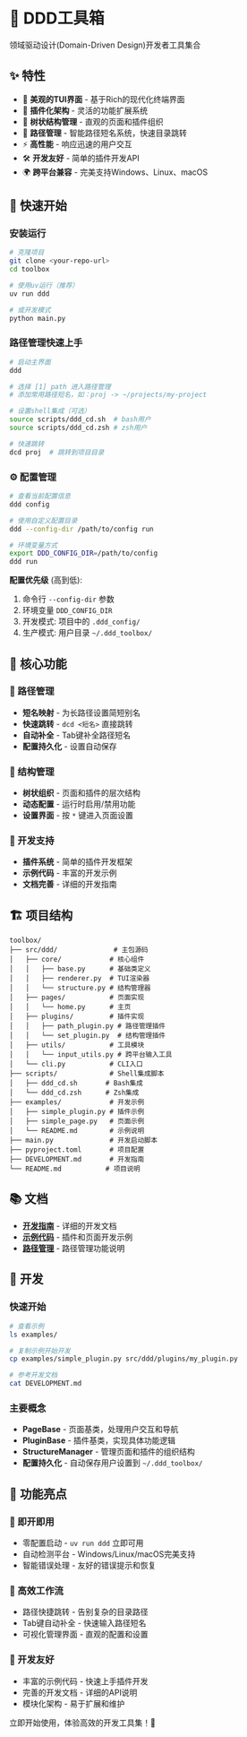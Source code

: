 # 🚀 DDD工具箱

领域驱动设计(Domain-Driven Design)开发者工具集合

## ✨ 特性

- 🎨 **美观的TUI界面** - 基于Rich的现代化终端界面
- 🔌 **插件化架构** - 灵活的功能扩展系统
- 🌳 **树状结构管理** - 直观的页面和插件组织
- 📂 **路径管理** - 智能路径短名系统，快速目录跳转
- ⚡ **高性能** - 响应迅速的用户交互
- 🛠️ **开发友好** - 简单的插件开发API
- 🌍 **跨平台兼容** - 完美支持Windows、Linux、macOS

## 🚀 快速开始

### 安装运行

```bash
# 克隆项目
git clone <your-repo-url>
cd toolbox

# 使用uv运行（推荐）
uv run ddd

# 或开发模式
python main.py
```

### 路径管理快速上手

```bash
# 启动主界面
ddd

# 选择 [1] path 进入路径管理
# 添加常用路径短名，如：proj -> ~/projects/my-project

# 设置shell集成（可选）
source scripts/ddd_cd.sh  # bash用户
source scripts/ddd_cd.zsh # zsh用户

# 快速跳转
dcd proj  # 跳转到项目目录
```

### ⚙️ 配置管理

```bash
# 查看当前配置信息
ddd config

# 使用自定义配置目录
ddd --config-dir /path/to/config run

# 环境变量方式
export DDD_CONFIG_DIR=/path/to/config
ddd run
```

**配置优先级** (高到低):
1. 命令行 `--config-dir` 参数
2. 环境变量 `DDD_CONFIG_DIR`  
3. 开发模式: 项目中的 `.ddd_config/`
4. 生产模式: 用户目录 `~/.ddd_toolbox/`

## 🎯 核心功能

### 📂 路径管理
- **短名映射** - 为长路径设置简短别名
- **快速跳转** - `dcd <短名>` 直接跳转
- **自动补全** - Tab键补全路径短名
- **配置持久化** - 设置自动保存

### 🌳 结构管理
- **树状组织** - 页面和插件的层次结构
- **动态配置** - 运行时启用/禁用功能
- **设置界面** - 按 `*` 键进入页面设置

### 🔧 开发支持
- **插件系统** - 简单的插件开发框架
- **示例代码** - 丰富的开发示例
- **文档完善** - 详细的开发指南

## 🏗️ 项目结构

```
toolbox/
├── src/ddd/              # 主包源码
│   ├── core/            # 核心组件
│   │   ├── base.py      # 基础类定义
│   │   ├── renderer.py  # TUI渲染器
│   │   └── structure.py # 结构管理器
│   ├── pages/           # 页面实现
│   │   └── home.py      # 主页
│   ├── plugins/         # 插件实现
│   │   ├── path_plugin.py # 路径管理插件
│   │   └── set_plugin.py  # 结构管理插件
│   ├── utils/           # 工具模块
│   │   └── input_utils.py # 跨平台输入工具
│   └── cli.py           # CLI入口
├── scripts/             # Shell集成脚本
│   ├── ddd_cd.sh       # Bash集成
│   └── ddd_cd.zsh      # Zsh集成
├── examples/            # 开发示例
│   ├── simple_plugin.py # 插件示例
│   ├── simple_page.py   # 页面示例
│   └── README.md        # 示例说明
├── main.py              # 开发启动脚本
├── pyproject.toml       # 项目配置
├── DEVELOPMENT.md       # 开发指南
└── README.md           # 项目说明
```

## 📚 文档

- **[开发指南](DEVELOPMENT.md)** - 详细的开发文档
- **[示例代码](examples/)** - 插件和页面开发示例
- **[路径管理](examples/README.md#路径管理)** - 路径管理功能说明

## 🔧 开发

### 快速开始

```bash
# 查看示例
ls examples/

# 复制示例开始开发
cp examples/simple_plugin.py src/ddd/plugins/my_plugin.py

# 参考开发文档
cat DEVELOPMENT.md
```

### 主要概念

- **PageBase** - 页面基类，处理用户交互和导航
- **PluginBase** - 插件基类，实现具体功能逻辑
- **StructureManager** - 管理页面和插件的组织结构
- **配置持久化** - 自动保存用户设置到 `~/.ddd_toolbox/`

## 🌟 功能亮点

### 🚀 即开即用
- 零配置启动 - `uv run ddd` 立即可用
- 自动检测平台 - Windows/Linux/macOS完美支持
- 智能错误处理 - 友好的错误提示和恢复

### 🎯 高效工作流
- 路径快捷跳转 - 告别复杂的目录路径
- Tab键自动补全 - 快速输入路径短名
- 可视化管理界面 - 直观的配置和设置

### 🔧 开发友好
- 丰富的示例代码 - 快速上手插件开发
- 完善的开发文档 - 详细的API说明
- 模块化架构 - 易于扩展和维护

立即开始使用，体验高效的开发工具集！🚀
